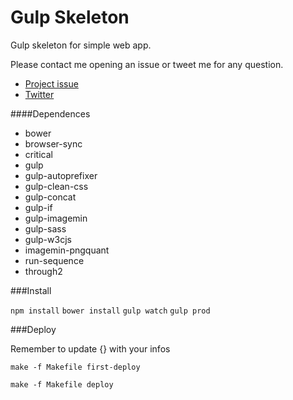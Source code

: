 <!--
  Title: Gulp-skeleton
  Description: Gulp skeleton for simple web app
  Author: nicoladl
  -->

# Gulp Skeleton
Gulp skeleton for simple web app.

Please contact me opening an issue or tweet me for any question.

* [Project issue](https://github.com/nicoladl/gulp-skeleton/issues "Project issue")
* [Twitter](https://twitter.com/nicoladelazzari "Twitter")

####Dependences
- bower
- browser-sync
- critical
- gulp
- gulp-autoprefixer
- gulp-clean-css
- gulp-concat
- gulp-if
- gulp-imagemin
- gulp-sass
- gulp-w3cjs
- imagemin-pngquant
- run-sequence
- through2

###Install

```npm install```
```bower install```
```gulp watch```
```gulp prod```

###Deploy

Remember to update {} with your infos

```make -f Makefile first-deploy```

```make -f Makefile deploy```